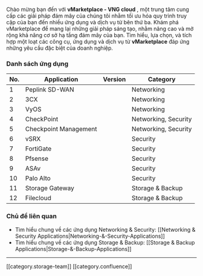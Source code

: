 Chào mừng bạn đến với  **vMarketplace - VNG cloud** , một trung tâm cung cấp các giải pháp đám mây của chúng tôi nhằm tối ưu hóa quy trình truy cập của bạn đến nhiều ứng dụng và dịch vụ từ bên thứ ba. Khám phá vMarketplace để mang lại những giải pháp sáng tạo, nhằm nâng cao và mở rộng khả năng cơ sở hạ tầng đám mây của bạn. Tìm hiểu, lựa chọn, và tích hợp một loạt các công cụ, ứng dụng và dịch vụ từ  **vMarketplace**  đáp ứng những yêu cầu đặc biệt của doanh nghiệp. 


### Danh sách ứng dụng


| No. | Application | Version | Category | 
|  --- |  --- |  --- |  --- | 
| 1 | Peplink SD-WAN |  | Networking | 
| 2 | 3CX |  | Networking | 
| 3 | VyOS |  | Networking | 
| 4 | CheckPoint |  | Networking, Security | 
| 5 | Checkpoint Management |  | Networking, Security | 
| 6 | vSRX |  | Security | 
| 7 | FortiGate |  | Security | 
| 8 | Pfsense |  | Security | 
| 9 | ASAv |  | Security | 
| 10 | Palo Alto |  | Security | 
| 11 | Storage Gateway |  | Storage & Backup | 
| 12 | Filecloud |  | Storage & Backup | 


### Chủ đề liên quan

* Tìm hiểu chung về các ứng dụng Networking & Security: [[Networking & Security Applications|Networking-&-Security-Applications]]
* Tìm hiểu chung về các ứng dụng Storage & Backup: [[Storage & Backup Applications|Storage-&-Backup-Applications]]



*****

[[category.storage-team]] 
[[category.confluence]] 
